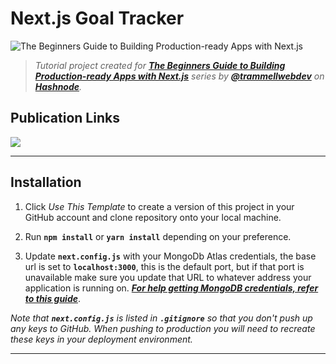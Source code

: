 # **Next.js Goal Tracker**

![The Beginners Guide to Building Production-ready Apps with Next.js](https://cdn.hashnode.com/res/hashnode/image/upload/v1629521725052/X7p7Rig_F.png?w=800&fit=crop&crop=entropy&auto=compress,format&format=webp)
>*Tutorial project created for **[The Beginners Guide to Building Production-ready Apps with Next.js](https://blog.huntertrammell.dev/series/beginners-guide-to-nextjs)** series by **[@trammellwebdev](https://hashnode.com/@trammellwebdev)** on **[Hashnode](https://hashnode.com/)**.*

## **Publication Links**

<a href="https://blog.huntertrammell.dev/the-beginners-guide-to-building-production-ready-apps-with-nextjs-part-one-the-what-how-and-why-of-nextjs"><img src="https://img.shields.io/badge/Part%20One-The%20What,%20Why,%20and%20How%20of%20Next.js-blue.svg"/></a>

---


## **Installation**

1. Click *Use This Template* to create a version of this project in your GitHub account and clone repository onto your local machine.

2. Run **``` npm install ```** or **``` yarn install ```** depending on your preference.

3. Update **```next.config.js```** with your MongoDb Atlas credentials, the base url is set to **```localhost:3000```**, this is the default port, but if that port is unavailable make sure you update that URL to whatever address your application is running on. ***[For help getting MongoDB credentials, refer to this guide](https://docs.atlas.mongodb.com/getting-started/)***.

*Note that **```next.config.js```** is listed in **```.gitignore```** so that you don't push up any keys to GitHub. When pushing to production you will need to recreate these keys in your deployment environment.*

---